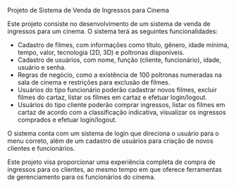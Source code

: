 Projeto de Sistema de Venda de Ingressos para Cinema

Este projeto consiste no desenvolvimento de um sistema de venda de ingressos para um cinema. O sistema terá as seguintes funcionalidades:

- Cadastro de filmes, com informações como título, gênero, idade mínima, tempo, valor, tecnologia (2D, 3D) e poltronas disponíveis.
- Cadastro de usuários, com nome, função (cliente, funcionário), idade, usuário e senha.
- Regras de negócio, como a existência de 100 poltronas numeradas na sala de cinema e restrições para exclusão de filmes.
- Usuários do tipo funcionário poderão cadastrar novos filmes, excluir filmes do cartaz, listar os filmes em cartaz e efetuar login/logout.
- Usuários do tipo cliente poderão comprar ingressos, listar os filmes em cartaz de acordo com a classificação indicativa, visualizar os ingressos comprados e efetuar login/logout.

O sistema conta com um sistema de login que direciona o usuário para o menu correto, além de um cadastro de usuários para criação de novos clientes e funcionários.

Este projeto visa proporcionar uma experiência completa de compra de ingressos para os clientes, ao mesmo tempo em que oferece ferramentas de gerenciamento para os funcionários do cinema.


